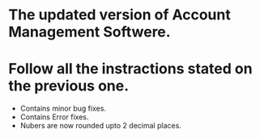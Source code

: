 # The updated version of Account Management Softwere.
# Follow all the instractions stated on the previous one.
- Contains minor bug fixes.
- Contains Error fixes.
- Nubers are now rounded upto 2 decimal places.
